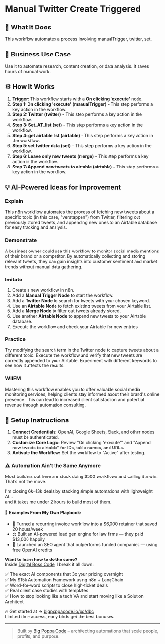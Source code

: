 # Manual Twitter Create Triggered

## 🚀 What It Does
This workflow automates a process involving manualTrigger, twitter, set.

## 💼 Business Use Case
Use it to automate research, content creation, or data analysis. It saves hours of manual work.

## ⚙️ How It Works
1.  **Trigger:** This workflow starts with a **On clicking 'execute'** node.
2. **Step 1: On clicking 'execute' (manualTrigger)** - This step performs a key action in the workflow.
3. **Step 2: Twitter (twitter)** - This step performs a key action in the workflow.
4. **Step 3: Set_AT_list (set)** - This step performs a key action in the workflow.
5. **Step 4: get airtable list (airtable)** - This step performs a key action in the workflow.
6. **Step 5: set twitter data (set)** - This step performs a key action in the workflow.
7. **Step 6: Leave only new tweets (merge)** - This step performs a key action in the workflow.
8. **Step 7: Append new tweets to airtable (airtable)** - This step performs a key action in the workflow.

## 💡 AI-Powered Ideas for Improvement
### Explain
This n8n workflow automates the process of fetching new tweets about a specific topic (in this case, "verstappen") from Twitter, filtering out previously stored tweets, and appending new ones to an Airtable database for easy tracking and analysis.

### Demonstrate
A business owner could use this workflow to monitor social media mentions of their brand or a competitor. By automatically collecting and storing relevant tweets, they can gain insights into customer sentiment and market trends without manual data gathering.

### Imitate
1. Create a new workflow in n8n.
2. Add a **Manual Trigger Node** to start the workflow.
3. Add a **Twitter Node** to search for tweets with your chosen keyword.
4. Use an **Airtable Node** to fetch existing tweets from your Airtable list.
5. Add a **Merge Node** to filter out tweets already stored.
6. Use another **Airtable Node** to append new tweets to your Airtable database.
7. Execute the workflow and check your Airtable for new entries.

### Practice
Try modifying the search term in the Twitter node to capture tweets about a different topic. Execute the workflow and verify that new tweets are correctly appended to your Airtable. Experiment with different keywords to see how it affects the results.

### WIIFM
Mastering this workflow enables you to offer valuable social media monitoring services, helping clients stay informed about their brand's online presence. This can lead to increased client satisfaction and potential revenue through automation consulting.

## 🔧 Setup Instructions
1. **Connect Credentials:** OpenAI, Google Sheets, Slack, and other nodes must be authenticated.
2. **Customize Core Logic:** Review "On clicking 'execute'" and "Append new tweets to airtable" for IDs, table names, and URLs.
3. **Activate the Workflow:** Set the workflow to "Active" after testing.

### ⚠️ Automation Ain’t the Same Anymore

Most builders out here are stuck doing $500 workflows and calling it a win.  
That’s not the move.  

I'm closing $6k–$13k deals by stacking simple automations with lightweight AI...  
and it takes me under 2 hours to build most of them.

#### 🧠 Examples From My Own Playbook:
- 🔁 Turned a recurring invoice workflow into a $6,000 retainer that saved 20 hours/week  
- ⚖️ Built an AI-powered lead gen engine for law firms — they paid $13,000 happily  
- 🚀 Launched an SEO agent that outperforms funded companies — using free OpenAI credits  

**Want to learn how to do the same?**  
Inside [Digital Boss Code](https://bigpoppacode.io/go/dbc), I break it all down:

✅ The exact AI components that 3x your pricing overnight  
✅ My $15k Automation Framework using n8n + LangChain  
✅ Word-for-word scripts to close high-ticket deals  
✅ Real client case studies with templates  
✅ How to stop looking like a tech VA and start moving like a Solution Architect  

🔥 Get started at → [bigpoppacode.io/go/dbc](https://bigpoppacode.io/go/dbc)  
Limited time access, early birds get the best bonuses.

---
> Built by [Big Poppa Code](https://bigpoppacode.io) – architecting automations that scale people, profits, and purpose.
